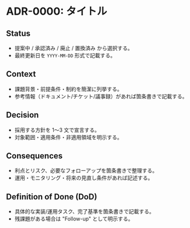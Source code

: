 # ADR-0000: タイトル

## Status
- 提案中 / 承認済み / 廃止 / 置換済み から選択する。
- 最終更新日を `YYYY-MM-DD` 形式で記載する。

## Context
- 課題背景・前提条件・制約を簡潔に列挙する。
- 参考情報（ドキュメント/チケット/議事録）があれば箇条書きで記載する。

## Decision
- 採用する方針を 1〜3 文で宣言する。
- 対象範囲・適用条件・非適用領域を明示する。

## Consequences
- 利点とリスク、必要なフォローアップを箇条書きで整理する。
- 運用・モニタリング・将来の見直し条件があれば記述する。

## Definition of Done (DoD)
- 具体的な実装/運用タスク、完了基準を箇条書きで記載する。
- 残課題がある場合は "Follow-up" として明示する。
